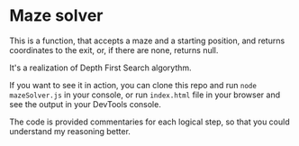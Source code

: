 # Maze solver

This is a function, that accepts a maze and a starting position, and returns coordinates to the exit, or, if there are none, returns null.

It's a realization of Depth First Search algorythm.

If you want to see it in action, you can clone this repo and run `node mazeSolver.js` in your console, or run `index.html` file in your browser and see the output in your DevTools console. 

The code is provided commentaries for each logical step, so that you could understand my reasoning better. 